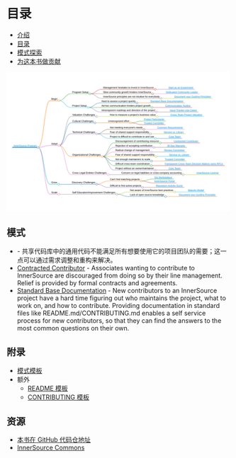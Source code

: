 # 目录

<!--
Do not edit toc.md directly!!!
Instead edit toc_template.md
-->

<!--
  NOTE:
  Paths in here are relative to this file, and not relative to the root specified in .gitbook.yaml.
-->

* [介绍](./introduction.md)
* [目录](./toc.md)
* [模式探索](./explore-patterns.md)
* [为这本书做贡献](./contribute.md)

![内源模式脑图](../../pattern-categorization/innersource-program-mind-map.png)

## 模式 <a id="p"></a>

* [](../../translation/zh/patterns/common-requirements.md) - 共享代码库中的通用代码不能满足所有想要使用它的项目团队的需要；这一点可以通过需求调整和重构来解决。
* [Contracted Contributor](../../translation/zh/patterns/contracted-contributor.md) - Associates wanting to contribute to InnerSource are discouraged from doing so by their line management. Relief is provided by formal contracts and agreements.
* [Standard Base Documentation](../../translation/zh/patterns/base-documentation.md) - New contributors to an InnerSource project have a hard time figuring out who maintains the project, what to work on, and how to contribute. Providing documentation in standard files like README.md/CONTRIBUTING.md enables a self service process for new contributors, so that they can find the answers to the most common questions on their own.

## 附录

* [模式模板](../../meta/pattern-template.md)
* 额外
  * [README 模板](../../translation/cn/templates/README-template.md)
  * [CONTRIBUTING 模板](../../translation/cn/templates/CONTRIBUTING-template.md)

## 资源

* [本书在 GitHub 代码仓地址](https://github.com/InnerSourceCommons/InnerSourcePatterns)
* [InnerSource Commons](http://innersourcecommons.org)

